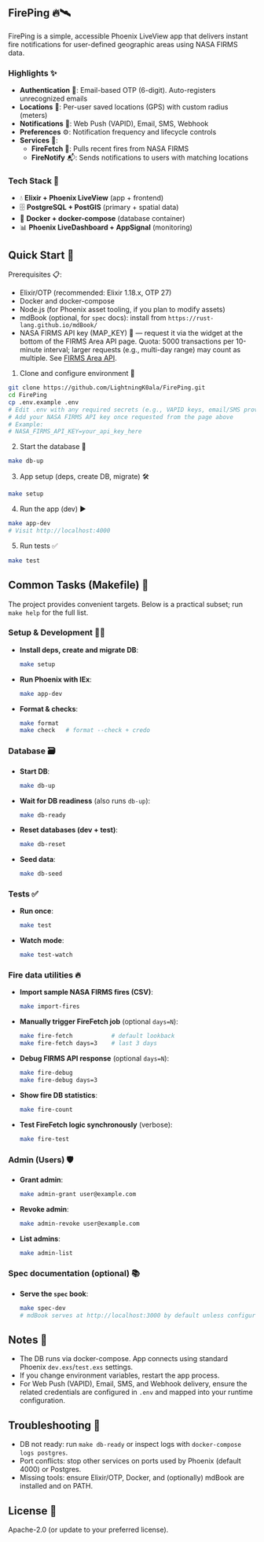 ## FirePing 🔥🛰️

FirePing is a simple, accessible Phoenix LiveView app that delivers instant fire notifications for user-defined geographic areas using NASA FIRMS data.

### Highlights ✨

- **Authentication** 🔐: Email-based OTP (6-digit). Auto-registers unrecognized emails
- **Locations** 📍: Per-user saved locations (GPS) with custom radius (meters)
- **Notifications** 📣: Web Push (VAPID), Email, SMS, Webhook
- **Preferences** ⚙️: Notification frequency and lifecycle controls
- **Services** 🧩:
  - **FireFetch** 📡: Pulls recent fires from NASA FIRMS
  - **FireNotify** 📬: Sends notifications to users with matching locations

### Tech Stack 🧰

- 💧 **Elixir + Phoenix LiveView** (app + frontend)
- 🗄️ **PostgreSQL + PostGIS** (primary + spatial data)
- 🐳 **Docker + docker-compose** (database container)
- 📊 **Phoenix LiveDashboard + AppSignal** (monitoring)

## Quick Start 🚀

Prerequisites 📋:

- Elixir/OTP (recommended: Elixir 1.18.x, OTP 27)
- Docker and docker-compose
- Node.js (for Phoenix asset tooling, if you plan to modify assets)
- mdBook (optional, for `spec` docs): install from `https://rust-lang.github.io/mdBook/`
- NASA FIRMS API key (MAP_KEY) 🔑 — request it via the widget at the bottom of the FIRMS Area API page. Quota: 5000 transactions per 10-minute interval; larger requests (e.g., multi-day range) may count as multiple. See [FIRMS Area API](https://firms.modaps.eosdis.nasa.gov/api/area/).

1. Clone and configure environment 🧩

```bash
git clone https://github.com/LightningK0ala/FirePing.git
cd FirePing
cp .env.example .env
# Edit .env with any required secrets (e.g., VAPID keys, email/SMS provider configs)
# Add your NASA FIRMS API key once requested from the page above
# Example:
# NASA_FIRMS_API_KEY=your_api_key_here
```

2. Start the database 🐘

```bash
make db-up
```

3. App setup (deps, create DB, migrate) 🛠️

```bash
make setup
```

4. Run the app (dev) ▶️

```bash
make app-dev
# Visit http://localhost:4000
```

5. Run tests ✅

```bash
make test
```

## Common Tasks (Makefile) 🧰

The project provides convenient targets. Below is a practical subset; run `make help` for the full list.

### Setup & Development 🧑‍💻

- **Install deps, create and migrate DB**:

  ```bash
  make setup
  ```

- **Run Phoenix with IEx**:

  ```bash
  make app-dev
  ```

- **Format & checks**:
  ```bash
  make format
  make check   # format --check + credo
  ```

### Database 🗃️

- **Start DB**:

  ```bash
  make db-up
  ```

- **Wait for DB readiness** (also runs `db-up`):

  ```bash
  make db-ready
  ```

- **Reset databases (dev + test)**:

  ```bash
  make db-reset
  ```

- **Seed data**:
  ```bash
  make db-seed
  ```

### Tests ✅

- **Run once**:

  ```bash
  make test
  ```

- **Watch mode**:
  ```bash
  make test-watch
  ```

### Fire data utilities 🔥

- **Import sample NASA FIRMS fires (CSV)**:

  ```bash
  make import-fires
  ```

- **Manually trigger FireFetch job** (optional `days=N`):

  ```bash
  make fire-fetch           # default lookback
  make fire-fetch days=3    # last 3 days
  ```

- **Debug FIRMS API response** (optional `days=N`):

  ```bash
  make fire-debug
  make fire-debug days=3
  ```

- **Show fire DB statistics**:

  ```bash
  make fire-count
  ```

- **Test FireFetch logic synchronously** (verbose):
  ```bash
  make fire-test
  ```

### Admin (Users) 🛡️

- **Grant admin**:

  ```bash
  make admin-grant user@example.com
  ```

- **Revoke admin**:

  ```bash
  make admin-revoke user@example.com
  ```

- **List admins**:
  ```bash
  make admin-list
  ```

### Spec documentation (optional) 📚

- **Serve the `spec` book**:
  ```bash
  make spec-dev
  # mdBook serves at http://localhost:3000 by default unless configured otherwise
  ```

## Notes 📝

- The DB runs via docker-compose. App connects using standard Phoenix `dev.exs`/`test.exs` settings.
- If you change environment variables, restart the app process.
- For Web Push (VAPID), Email, SMS, and Webhook delivery, ensure the related credentials are configured in `.env` and mapped into your runtime configuration.

## Troubleshooting 🧯

- DB not ready: run `make db-ready` or inspect logs with `docker-compose logs postgres`.
- Port conflicts: stop other services on ports used by Phoenix (default 4000) or Postgres.
- Missing tools: ensure Elixir/OTP, Docker, and (optionally) mdBook are installed and on PATH.

## License 📄

Apache-2.0 (or update to your preferred license).
